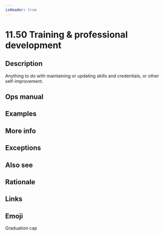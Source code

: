 ```yaml
---
isHeader: true
---
```


# 11.50 Training & professional development

## Description

Anything to do with maintaining or updating skills and credentials, or other self-improvement.

## Ops manual

## Examples

## More info

## Exceptions

## Also see

## Rationale

## Links

## Emoji

Graduation cap
